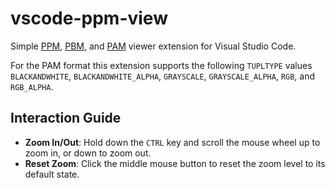 # vscode-ppm-view

Simple [PPM](https://netpbm.sourceforge.net/doc/ppm.html), [PBM](https://netpbm.sourceforge.net/doc/pbm.html), and [PAM](https://netpbm.sourceforge.net/doc/pam.html) viewer extension for Visual Studio Code.

For the PAM format this extension supports the following `TUPLTYPE` values `BLACKANDWHITE`, `BLACKANDWHITE_ALPHA`, `GRAYSCALE`, `GRAYSCALE_ALPHA`, `RGB`, and `RGB_ALPHA`.

## Interaction Guide

- **Zoom In/Out**: Hold down the `CTRL` key and scroll the mouse wheel up to zoom in, or down to zoom out.
- **Reset Zoom**: Click the middle mouse button to reset the zoom level to its default state.
